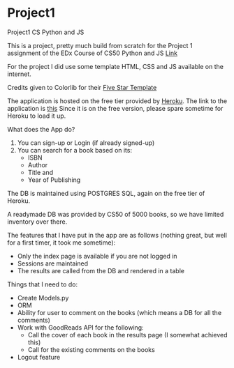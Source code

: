 # Project1
Project1 CS Python and JS


This is a project, pretty much build from scratch for the Project 1 assignment of the  EDx Course of CS50 Python and JS [Link](https://www.edx.org/course/cs50s-web-programming-with-python-and-javascript)

For the project I did use some template HTML, CSS and JS available on the internet.  

Credits given to Colorlib for their [Five Star Template](https://colorlib.com/wp/template/five-star/)

The application is hosted on the free tier provided by [Heroku](https://www.heroku.com).  The link to the application is [this](http://dipesh-book-app.herokuapp.com)
Since it is on the free version, please spare sometime for Heroku to load it up.

What does the App do?
1. You can sign-up or Login (if already signed-up)
2. You can search for a book based on its: 
   - ISBN
   - Author
   - Title and
   - Year of Publishing
  
The DB is maintained using POSTGRES SQL, again on the free tier of Heroku.

A readymade DB was provided by CS50 of 5000 books, so we have limited inventory over there.

The features that I have put in the app are as follows (nothing great, but well for a first timer, it took me sometime):
- Only the index page is available if you are not logged in
- Sessions are maintained
- The results are called from the DB and rendered in a table

Things that I need to do:
- Create Models.py
- ORM
- Ability for user to comment on the books (which means a DB for all the comments)
- Work with GoodReads API for the following:
  - Call the cover of each book in the results page (I somewhat achieved this)
  - Call for the existing comments on the books
- Logout feature
